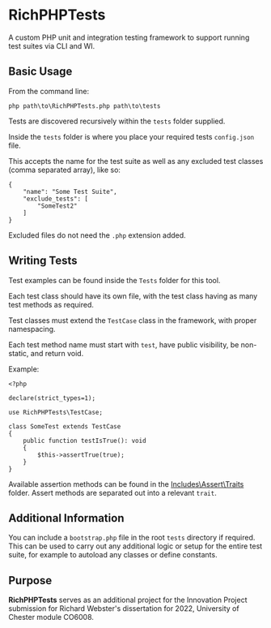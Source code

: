 # RichPHPTests

A custom PHP unit and integration testing framework to support running test suites via CLI and WI.

## Basic Usage
From the command line:
```
php path\to\RichPHPTests.php path\to\tests
```

Tests are discovered recursively within the `tests` folder supplied.

Inside the `tests` folder is where you place your required tests `config.json` file.

This accepts the name for the test suite as well as any excluded test classes (comma separated array), like so:

```
{
    "name": "Some Test Suite",
    "exclude_tests": [
        "SomeTest2"
    ]
}
```

Excluded files do not need the `.php` extension added.

## Writing Tests

Test examples can be found inside the `Tests` folder for this tool.

Each test class should have its own file, with the test class having as many test methods as required.

Test classes must extend the `TestCase` class in the framework, with proper namespacing.

Each test method name must start with `test`, have public visibility, be non-static, and return void.

Example:

```
<?php

declare(strict_types=1);

use RichPHPTests\TestCase;

class SomeTest extends TestCase
{
    public function testIsTrue(): void
    {
        $this->assertTrue(true);
    }
}
```

Available assertion methods can be found in the [Includes\Assert\Traits](Includes/Assert/Traits) folder. Assert methods are separated out into a relevant `trait`.

## Additional Information

You can include a `bootstrap.php` file in the root `tests` directory if required. This can be used to carry out any additional logic or setup for the entire test suite, for example to autoload any classes or define constants.

## Purpose
**RichPHPTests** serves as an additional project for the Innovation Project submission for Richard Webster's dissertation for 2022, University of Chester module CO6008.
